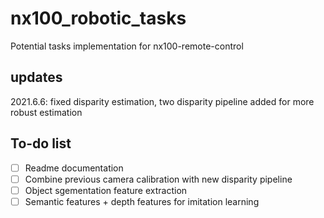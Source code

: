 # nx100_robotic_tasks
Potential tasks implementation for nx100-remote-control

## updates
2021.6.6: fixed disparity estimation, two disparity pipeline added for more robust estimation

## To-do list
- [ ] Readme documentation
- [ ] Combine previous camera calibration with new disparity pipeline
- [ ] Object sgementation feature extraction
- [ ] Semantic features + depth features for imitation learning
